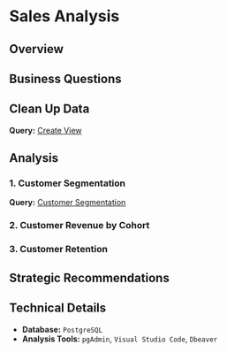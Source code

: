 # Sales Analysis
## Overview
## Business Questions
## Clean Up Data

**Query:** [Create View](7_PROJECT/0_Create_View.sql)

## Analysis

### 1. Customer Segmentation

**Query:** [Customer Segmentation](7_PROJECT/1_Customer_Segmentation.sql)

### 2. Customer Revenue by Cohort

### 3. Customer Retention

## Strategic Recommendations

## Technical Details

- **Database:** `PostgreSQL`
- **Analysis Tools:** `pgAdmin`, `Visual Studio Code`, `Dbeaver`